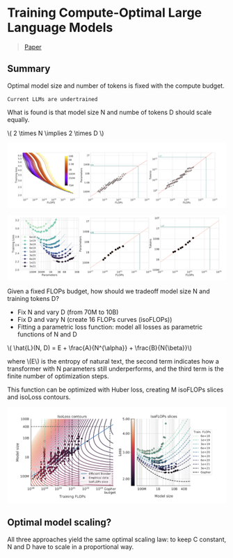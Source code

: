 
# Training Compute-Optimal Large Language Models

> [Paper](https://arxiv.org/abs/2203.15556)

## Summary

Optimal model size and number of tokens is fixed with the compute budget. 

``` admonish note
Current LLMs are undertrained
```

What is found is that model size N and numbe of tokens D should scale equally. 

\\( 2 \times N \implies 2 \times D \\)

![COLLMS](./imgs/compute_optimal_llms_1.png)

![COLLMS](./imgs/compute_optimal_llms_2.png)

Given a fixed FLOPs budget, how should we tradeoff model size N and training tokens D?
- Fix N and vary D (from 70M to 10B)
- Fix D and vary N (create 16 FLOPs curves (isoFLOPs))
- Fitting a parametric loss function: model all losses as parametric functions of N and D

\\( \hat{L}(N, D) = E + \frac{A}{N^{\alpha}} + \frac{B}{N{\beta}}\\)

where \\(E\\) is the entropy of natural text, the second term indicates how a transformer with N parameters still underperforms, and the third term is the finite number of optimization steps.

This function can be optimized with Huber loss, creating M isoFLOPs slices and isoLoss contours.

![COLLMS](./imgs/compute_optimal_llms_3.png)

## Optimal model scaling?

All three approaches yield the same optimal scaling law: to keep C constant, N and D have to scale in a proportional way.
